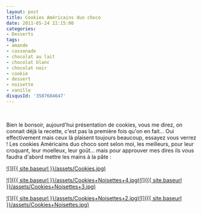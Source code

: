 ```yaml
---
layout: post
title: Cookies Américains duo choco
date: 2011-05-24 22:15:00
categories: 
- Desserts
tags: 
- amande
- cassonade
- chocolat au lait
- chocolat blanc
- chocolat noir
- cookie
- dessert
- noisette
- vanille
disqusId: '3587684647'
---
```


 

Bien le bonsoir, aujourd'hui présentation de cookies, vous me direz, on connait déjà la recette, c'est pas la première fois qu'on en fait... Oui effectivement mais ceux là plaisent toujours beaucoup, essayez vous verrez ! Les cookies Américains duo choco sont selon moi, les meilleurs, pour leur croquant, leur moelleux, leur goût... mais pour approuver mes dires ils vous faudra d'abord mettre les mains à la pâte :  
<a name="more"></a>



[![]({{ site.baseurl }}/assets/Cookies.jpg)](http://3.bp.blogspot.com/-9GF_nDoA4bM/TsFv1BsKViI/AAAAAAAABJQ/f1QOcZz06xY/s1600/Cookies.jpg)



  

[![]({{ site.baseurl }}/assets/Cookies+Noisettes+4.jpg)](http://2.bp.blogspot.com/-7MuEwbvuDSE/Tdz9vlML7WI/AAAAAAAAAL4/OgGvg6mAyaM/s1600/Cookies+Noisettes+4.jpg)[![]({{ site.baseurl }}/assets/Cookies+Noisettes+3.jpg)](http://3.bp.blogspot.com/-Iaj0LIa1kQw/TdwgrMPfyqI/AAAAAAAAALs/hPh3bHV9LVo/s1600/Cookies+Noisettes+3.jpg)

[![]({{ site.baseurl }}/assets/Cookies+Noisettes+2.jpg)](http://4.bp.blogspot.com/-jeO1xDhF-gA/TdwgoyZFSUI/AAAAAAAAALo/3j9y3KzdSnQ/s1600/Cookies+Noisettes+2.jpg)[![]({{ site.baseurl }}/assets/Cookies+Noisettes.jpg)](http://2.bp.blogspot.com/-NUtwZI3f1iU/Tdwgts3cueI/AAAAAAAAALw/fo9rXYpI3tg/s1600/Cookies+Noisettes.jpg)

